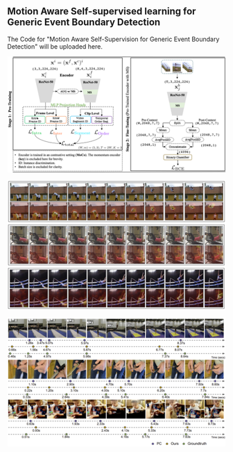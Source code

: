 ## Motion Aware Self-supervised learning for Generic Event Boundary Detection
The Code for "Motion Aware Self-Supervision for Generic Event Boundary Detection" will be uploaded here.

![Architecture](./figs/main_figure.png) 

![Qualitative Analysis](./figs/motion_qualitative.png) 

![Boundary Visualisation](./figs/boundary_vis.png) 